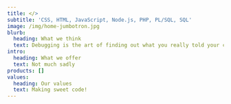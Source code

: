 ```yaml
---
title: </>
subtitle: 'CSS, HTML, JavaScript, Node.js, PHP, PL/SQL, SQL'
image: /img/home-jumbotron.jpg
blurb:
  heading: What we think
  text: Debugging is the art of finding out what you really told your computer to do instead of what you thought you told it to do — Andrew Singer
intro:
  heading: What we offer
  text: Not much sadly
products: []
values:
  heading: Our values
  text: Making sweet code!
---
```


